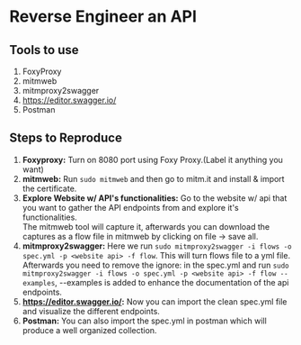 # Reverse Engineer an API

## Tools to use
1. FoxyProxy
2. mitmweb
3. mitmproxy2swagger
4. https://editor.swagger.io/
5. Postman

## Steps to Reproduce
1. **Foxyproxy:** Turn on 8080 port using Foxy Proxy.(Label it anything you want)
2. **mitmweb:** Run `sudo mitmweb` and then go to mitm.it and install & import the certificate.
3. **Explore Website w/ API's functionalities:** Go to the website w/ api that you want to gather the API endpoints from and explore it's functionalities. <br>The mitmweb tool will capture it,
afterwards you can download the captures as a flow file in mitmweb by clicking on file -> save all.
4. **mitmproxy2swagger:** Here we run `sudo mitmproxy2swagger -i flows -o spec.yml -p <website api> -f flow`. This will turn flows file to a yml file. Afterwards you need to remove the ignore: in the spec.yml and run
`sudo mitmproxy2swagger -i flows -o spec.yml -p <website api> -f flow --examples`, --examples is added to enhance the documentation of the api endpoints.
5. **https://editor.swagger.io/:** Now you can import the clean spec.yml file and visualize the different endpoints.
6. **Postman:** You can also import the spec.yml in postman which will produce a well organized collection.
